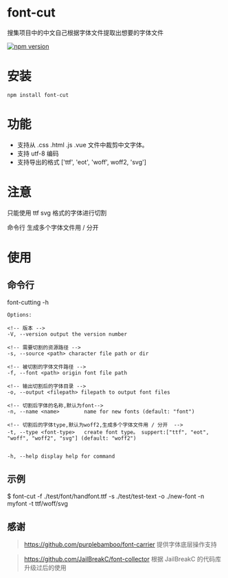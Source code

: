 # font-cut

搜集项目中的中文自己根据字体文件提取出想要的字体文件

[![npm version](https://badge.fury.io/js/font-cut.svg)](http://badge.fury.io/js/font-cut)

# 安装

    npm install font-cut

# 功能

- 支持从 .css .html .js .vue 文件中裁剪中文字体。
- 支持 utf-8 编码
- 支持导出的格式 ['ttf', 'eot', 'woff', woff2, 'svg']

# 注意

只能使用 ttf svg 格式的字体进行切割

命令行 生成多个字体文件用 / 分开

# 使用

## 命令行

font-cutting -h

    Options:

    <!-- 版本 -->
    -V, --version output the version number

    <!-- 需要切割的资源路径 -->
    -s, --source <path> character file path or dir

    <!-- 被切割的字体文件路径 -->
    -f, --font <path> origin font file path

    <!-- 输出切割后的字体目录 -->
    -o, --output <filepath> filepath to output font files

    <!-- 切割后字体的名称,默认为font-->
    -n, --name <name>        name for new fonts (default: "font")

    <!-- 切割后的字体type,默认为woff2,生成多个字体文件用 / 分开  -->
    -t, --type <font-type>   create font type。 suppert:["ttf", "eot", "woff", "woff2", "svg"] (default: "woff2")


    -h, --help display help for command

## 示例

$ font-cut -f ./test/font/handfont.ttf -s ./test/test-text -o ./new-font -n myfont -t ttf/woff/svg


## 感谢

> <https://github.com/purplebamboo/font-carrier> 提供字体底层操作支持

> <https://github.com/JailBreakC/font-collector> 根据 JailBreakC 的代码库升级过后的使用